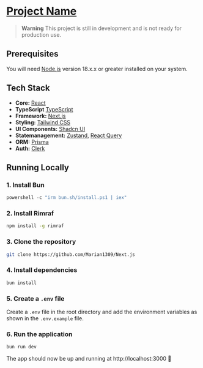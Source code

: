 # [Project Name](http://localhost:3000)

> **Warning** This project is still in development and is not ready for production use.

## Prerequisites

You will need [Node.js](https://nodejs.org) version 18.x.x or greater installed on your
system.

## Tech Stack

- **Core:** [React](https://react.dev)
- **TypeScript** [TypeScript](https://www.typescriptlang.org)
- **Framework:** [Next.js](https://nextjs.org)
- **Styling:** [Tailwind CSS](https://tailwindcss.com)
- **UI Components:** [Shadcn UI](https://ui.shadcn.com)
- **Statemanagement:** [Zustand](https://zustand-demo.pmnd.rs),
  [React Query](https://tanstack.com/query/latest)
- **ORM:** [Prisma](https://www.prisma.io)
- **Auth:** [Clerk](https://clerk.com)

## Running Locally

### 1. Install Bun

```powershell
powershell -c "irm bun.sh/install.ps1 | iex"
```

### 2. Install Rimraf

```bash
npm install -g rimraf
```

### 3. Clone the repository

```bash
git clone https://github.com/Marian1309/Next.js
```

### 4. Install dependencies

```bash
bun install
```

### 5. Create a `.env` file

Create a `.env` file in the root directory and add the environment variables as shown in
the `.env.example` file.

### 6. Run the application

```bash
bun run dev
```

The app should now be up and running at http://localhost:3000 🚀
